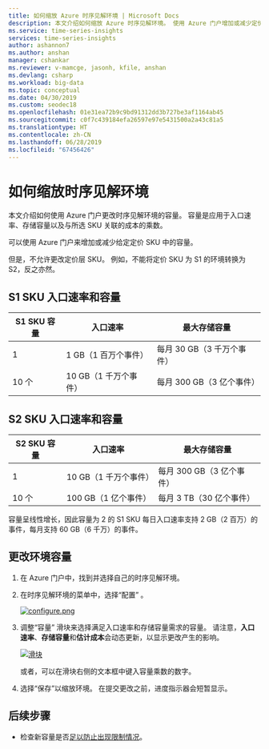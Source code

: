 ```yaml
---
title: 如何缩放 Azure 时序见解环境 | Microsoft Docs
description: 本文介绍如何缩放 Azure 时序见解环境。 使用 Azure 门户增加或减少定价 SKU 中的容量。
ms.service: time-series-insights
services: time-series-insights
author: ashannon7
ms.author: anshan
manager: cshankar
ms.reviewer: v-mamcge, jasonh, kfile, anshan
ms.devlang: csharp
ms.workload: big-data
ms.topic: conceptual
ms.date: 04/30/2019
ms.custom: seodec18
ms.openlocfilehash: 01e31ea72b9c9bd91312dd3b727be3af1164ab45
ms.sourcegitcommit: c0f7c439184efa26597e97e5431500a2a43c81a5
ms.translationtype: HT
ms.contentlocale: zh-CN
ms.lasthandoff: 06/28/2019
ms.locfileid: "67456426"
---
```

# <a name="how-to-scale-your-time-series-insights-environment"></a>如何缩放时序见解环境

本文介绍如何使用 Azure 门户更改时序见解环境的容量。 容量是应用于入口速率、存储容量以及与所选 SKU 关联的成本的乘数。 

可以使用 Azure 门户来增加或减少给定定价 SKU 中的容量。 

但是，不允许更改定价层 SKU。 例如，不能将定价 SKU 为 S1 的环境转换为 S2，反之亦然。 


## <a name="s1-sku-ingress-rates-and-capacities"></a>S1 SKU 入口速率和容量

| S1 SKU 容量 | 入口速率 | 最大存储容量
| --- | --- | --- |
| 1 | 1 GB（1 百万个事件） | 每月 30 GB（3 千万个事件） |
| 10 个 | 10 GB（1 千万个事件） | 每月 300 GB（3 亿个事件） |

## <a name="s2-sku-ingress-rates-and-capacities"></a>S2 SKU 入口速率和容量

| S2 SKU 容量 | 入口速率 | 最大存储容量
| --- | --- | --- |
| 1 | 10 GB（1 千万个事件） | 每月 300 GB（3 亿个事件） |
| 10 个 | 100 GB（1 亿个事件） | 每月 3 TB（30 亿个事件） |

容量呈线性增长，因此容量为 2 的 S1 SKU 每日入口速率支持 2 GB（2 百万）的事件，每月支持 60 GB（6 千万）的事件。

## <a name="change-the-capacity-of-your-environment"></a>更改环境容量

1. 在 Azure 门户中，找到并选择自己的时序见解环境。

1. 在时序见解环境的菜单中，选择“配置”  。

   [![configure.png](media/scale-your-environment/configure.png)](media/scale-your-environment/configure.png#lightbox)

1. 调整“容量”  滑块来选择满足入口速率和存储容量需求的容量。 请注意，**入口速率**、**存储容量**和**估计成本**会动态更新，以显示更改产生的影响。

   [![滑块](media/scale-your-environment/slider.png)](media/scale-your-environment/slider.png#lightbox)

   或者，可以在滑块右侧的文本框中键入容量乘数的数字。

1. 选择“保存”以缩放环境。  在提交更改之前，进度指示器会短暂显示。

## <a name="next-steps"></a>后续步骤

- 检查新容量是否[足以防止出现限制情况](time-series-insights-diagnose-and-solve-problems.md)。